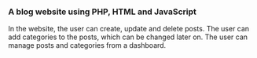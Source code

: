 ### A blog website using PHP, HTML and JavaScript

In the website, the user can create, update and delete posts. The user can add categories to the posts, which can be changed later on. The user can manage posts and categories from a dashboard.
